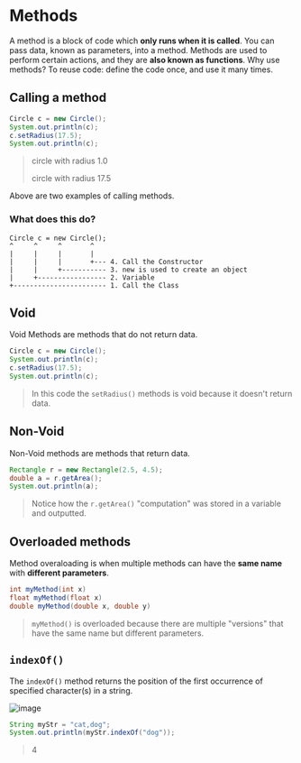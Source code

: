 # Methods

A method is a block of code which **only runs when it is called**. You can pass data, known as parameters, into a method. Methods are used to perform certain actions, and they are **also known as functions**. Why use methods? To reuse code: define the code once, and use it many times.

## Calling a method

```java
Circle c = new Circle();
System.out.println(c);
c.setRadius(17.5);
System.out.println(c);
```

> circle with radius 1.0
>
> circle with radius 17.5

Above are two examples of calling methods.

### What does this do?

```ascii
Circle c = new Circle();
^     ^     ^       ^
|     |     |       |
|     |     |       +--- 4. Call the Constructor
|     |     +----------- 3. new is used to create an object
|     +----------------- 2. Variable
+----------------------- 1. Call the Class
```

## Void

Void Methods are methods that do not return data.

```java
Circle c = new Circle();
System.out.println(c);
c.setRadius(17.5);
System.out.println(c);
```

> In this code the `setRadius()` methods is void because it doesn't return data.

## Non-Void

Non-Void methods are methods that return data.

```java
Rectangle r = new Rectangle(2.5, 4.5);
double a = r.getArea();
System.out.println(a);
```

> Notice how the `r.getArea()` "computation" was stored in a variable and outputted.

## Overloaded methods

Method overaloading is when multiple methods can have the **same name** with **different parameters**.

```java
int myMethod(int x)
float myMethod(float x)
double myMethod(double x, double y)
```

> `myMethod()` is overloaded because there are multiple "versions" that have the same name but different parameters.

## `indexOf()` 

The `indexOf()` method returns the position of the first occurrence of specified character(s) in a string.

![image](https://github.com/user-attachments/assets/13387060-03fd-49a6-a330-26b7533384da)

```java
String myStr = "cat,dog";
System.out.println(myStr.indexOf("dog"));
```
> 4
